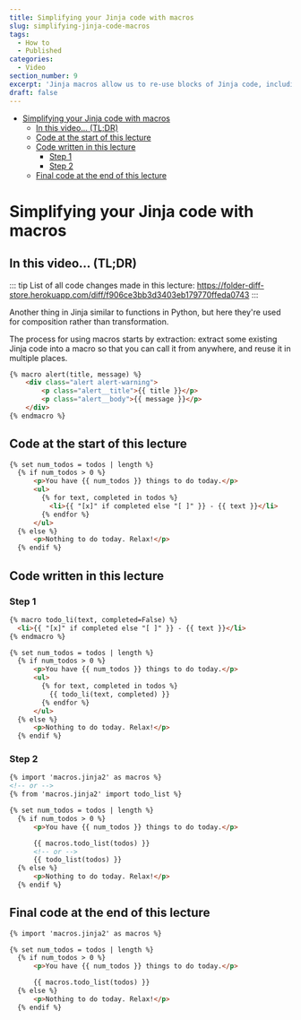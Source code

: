 ```yaml
---
title: Simplifying your Jinja code with macros
slug: simplifying-jinja-code-macros
tags:
  - How to
  - Published
categories:
  - Video
section_number: 9
excerpt: 'Jinja macros allow us to re-use blocks of Jinja code, including using arguments for better extensibility.'
draft: false
---
```


- [Simplifying your Jinja code with macros](#simplifying-your-jinja-code-with-macros)
  - [In this video... (TL;DR)](#in-this-video-tldr)
  - [Code at the start of this lecture](#code-at-the-start-of-this-lecture)
  - [Code written in this lecture](#code-written-in-this-lecture)
    - [Step 1](#step-1)
    - [Step 2](#step-2)
  - [Final code at the end of this lecture](#final-code-at-the-end-of-this-lecture)

# Simplifying your Jinja code with macros

## In this video... (TL;DR)

::: tip
List of all code changes made in this lecture: https://folder-diff-store.herokuapp.com/diff/f906ce3bb3d3403eb179770ffeda0743
:::

Another thing in Jinja similar to functions in Python, but here they're used for composition rather than transformation.

The process for using macros starts by extraction: extract some existing Jinja code into a macro so that you can call it from anywhere, and reuse it in multiple places.

```html
{% macro alert(title, message) %}
	<div class="alert alert-warning">
		<p class="alert__title">{{ title }}</p>
		<p class="alert__body">{{ message }}</p>
	</div>
{% endmacro %}
```

## Code at the start of this lecture

```html
{% set num_todos = todos | length %}
  {% if num_todos > 0 %}
      <p>You have {{ num_todos }} things to do today.</p>
      <ul>
        {% for text, completed in todos %}
          <li>{{ "[x]" if completed else "[ ]" }} - {{ text }}</li>
        {% endfor %}
      </ul>
  {% else %}
      <p>Nothing to do today. Relax!</p>
  {% endif %}
```

## Code written in this lecture

### Step 1

```html
{% macro todo_li(text, completed=False) %}
  <li>{{ "[x]" if completed else "[ ]" }} - {{ text }}</li>
{% endmacro %}

{% set num_todos = todos | length %}
  {% if num_todos > 0 %}
      <p>You have {{ num_todos }} things to do today.</p>
      <ul>
        {% for text, completed in todos %}
          {{ todo_li(text, completed) }}
        {% endfor %}
      </ul>
  {% else %}
      <p>Nothing to do today. Relax!</p>
  {% endif %}
```

### Step 2

```html
{% import 'macros.jinja2' as macros %}
<!-- or -->
{% from 'macros.jinja2' import todo_list %}

{% set num_todos = todos | length %}
  {% if num_todos > 0 %}
      <p>You have {{ num_todos }} things to do today.</p>

      {{ macros.todo_list(todos) }}
      <!-- or -->
      {{ todo_list(todos) }}
  {% else %}
      <p>Nothing to do today. Relax!</p>
  {% endif %}
```

## Final code at the end of this lecture

```html
{% import 'macros.jinja2' as macros %}

{% set num_todos = todos | length %}
  {% if num_todos > 0 %}
      <p>You have {{ num_todos }} things to do today.</p>

      {{ macros.todo_list(todos) }}
  {% else %}
      <p>Nothing to do today. Relax!</p>
  {% endif %}
```
